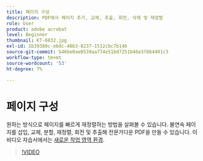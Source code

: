```yaml
---
title: 페이지 구성
description: PDF에서 페이지 추가, 교체, 추출, 회전, 삭제 및 재정렬
role: User
product: adobe acrobat
level: Beginner
thumbnail: KT-6832.jpg
exl-id: 1b39380c-ebdc-48b3-8237-1512cbc7b146
source-git-commit: 546be0ae0539aa774e51bd7251b46e3f864401c3
workflow-type: tm+mt
source-wordcount: '53'
ht-degree: 7%

---
```


# 페이지 구성

원하는 방식으로 페이지를 빠르게 재정렬하는 방법을 살펴볼 수 있습니다. 불연속 페이지를 삽입, 교체, 분할, 재정렬, 회전 및 추출해 전문가다운 PDF을 만들 수 있습니다. 이 비디오 자습서에서는 [새로운 작업 영역 환경](new-workspace.md).

>[!VIDEO](https://video.tv.adobe.com/v/3409022?hidetitle=true)